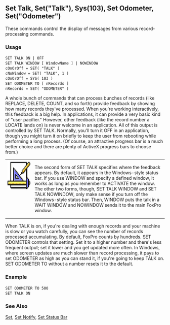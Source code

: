 ## Set Talk, Set("Talk"), Sys(103), Set Odometer, Set("Odometer")

These commands control the display of messages from various record-processing commands.

### Usage

```foxpro
SET TALK ON | OFF
SET TALK WINDOW [ WindowName ] | NOWINDOW
cOnOrOff = SET( "TALK" )
cNoWindow = SET( "TALK", 1 )
cOnOrOff = SYS( 103 )
SET ODOMETER TO [ nRecords ]
nRecords = SET( "ODOMETER" )
```

A whole bunch of commands that can process bunches of records (like REPLACE, DELETE, COUNT, and so forth) provide feedback by showing how many records they've processed. When you're working interactively, this feedback is a big help. In applications, it can provide a very basic kind of "user pacifier." However, other feedback (like the record number a LOCATE lands on) is never welcome in an application. All of this output is controlled by SET TALK. Normally, you'll turn it OFF in an application, though you might turn it on briefly to keep the user from rebooting while performing a long process. (Of course, an attractive progress bar is a much better choice and there are plenty of ActiveX progress bars to choose from.)

<table>
<tr>
  <td width="17%" valign="top">
<img width="94" height="94" src="design.gif">
  </td>
  <td width="83%">
  <p>The second form of SET TALK specifies where the feedback appears. By default, it appears in the Windows-style status bar. If you use WINDOW and specify a defined window, it works as long as you remember to ACTIVATE the window. The other two forms, though, SET TALK WINDOW and SET TALK NOWINDOW, only make sense if you turn off the Windows-style status bar. Then, WINDOW puts the talk in a WAIT WINDOW and NOWINDOW sends it to the main FoxPro window.</p>
  </td>
 </tr>
</table>

When TALK is on, if you're dealing with enough records and your machine is slow or you watch carefully, you can see the number of records processed accumulating. By default, FoxPro counts by hundreds. SET ODOMETER controls that setting. Set it to a higher number and there's less frequent output; set it lower and you get updated more often. In Windows, where screen updates are much slower than record processing, it pays to set ODOMETER as high as you can stand it, if you're going to keep TALK on. SET ODOMETER TO without a number resets it to the default.

### Example

```foxpro
SET ODOMETER TO 500
SET TALK ON
```
### See Also

[Set](s4g126.md), [Set Notify](s4g139.md), [Set Status Bar](s4g638.md)